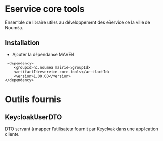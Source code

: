 # Eservice core tools

Ensemble de libraire utiles au développement des eService de la ville de Nouméa.

## Installation


* Ajouter la dépendance MAVEN
````
 <dependency>
    <groupId>nc.noumea.mairie</groupId>
    <artifactId>eservice-core-tools</artifactId>
    <version>1.00.00</version>
</dependency>
````
# Outils fournis

## KeycloakUserDTO
DTO servant à mapper l'utilisateur fournit par Keycloak dans une application cliente.
